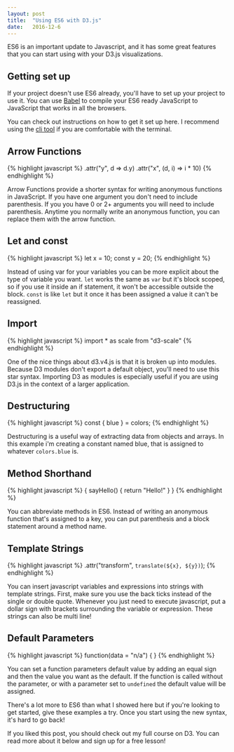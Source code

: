```yaml
---
layout: post
title:  "Using ES6 with D3.js"
date:   2016-12-6
---
```


ES6 is an important update to Javascript, and it has some great features that you can start using with your D3.js visualizations.

## Getting set up
If your project doesn't use ES6 already, you'll have to set up your project to use it. You can use [Babel](https://babeljs.io) to compile your ES6 ready JavaScript to JavaScript that works in all the browsers.

You can check out instructions on how to get it set up here.
I recommend using the [cli tool](https://babeljs.io/docs/usage/cli/) if you are comfortable with the terminal.


## Arrow Functions
{% highlight javascript %}
.attr("y", d => d.y)
.attr("x", (d, i) => i * 10)
{% endhighlight %}

Arrow Functions provide a shorter syntax for writing anonymous functions in JavaScript. If you have one argument you don't need to include parenthesis. If you you have 0 or 2+ arguments you will need to include parenthesis. Anytime you normally write an anonymous function, you can replace them with the arrow function.

## Let and const
{% highlight javascript %}
let x = 10;
const y = 20;
{% endhighlight %}

Instead of using var for your variables you can be more explicit about the type of variable you want. `let` works the same as `var` but it's block scoped, so if you use it inside an if statement, it won't be accessible outside the block. `const` is like `let` but it once it has been assigned a value it can't be reassigned.

## Import
{% highlight javascript %}
import * as scale from "d3-scale"
{% endhighlight %}

One of the nice things about d3.v4.js is that it is broken up into modules. Because D3 modules don't export a default object, you'll need to use this star syntax. Importing D3 as modules is especially useful if you are using D3.js in the context of a larger application.

## Destructuring
{% highlight javascript %}
const { blue } = colors;
{% endhighlight %}

Destructuring is a useful way of extracting data from objects and arrays. In this example i'm creating a constant named blue, that is assigned to whatever `colors.blue` is.

## Method Shorthand
{% highlight javascript %}
{
  sayHello() {
    return "Hello!"
  }
}
{% endhighlight %}

You can abbreviate methods in ES6. Instead of writing an anonymous function that's assigned to a key, you can put parenthesis and a block statement around a method name.

## Template Strings
{% highlight javascript %}
.attr("transform", `translate(${x}, ${y})`);
{% endhighlight %}

You can insert javascript variables and expressions into strings with template strings. First, make sure you use the back ticks instead of the single or double quote. Whenever you just need to execute javascript, put a dollar sign with brackets surrounding the variable or expression. These strings can also be multi line!

## Default Parameters
{% highlight javascript %}
function(data = "n/a") { }
{% endhighlight %}

You can set a function parameters default value by adding an equal sign and then the value you want as the default. If the function is called without the parameter, or with a parameter set to `undefined` the default value will be assigned.

There's a lot more to ES6 than what I showed here but if you're looking to get started, give these examples a try. Once you start using the new syntax, it's hard to go back!

If you liked this post, you should check out my full course on D3. You can read more about it below and sign up for a free lesson!

